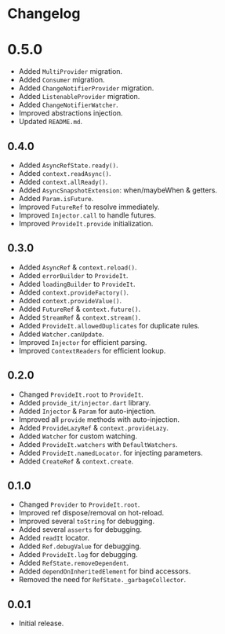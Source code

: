 # Changelog

# 0.5.0

- Added `MultiProvider` migration.
- Added `Consumer` migration.
- Added `ChangeNotifierProvider` migration.
- Added `ListenableProvider` migration.
- Added `ChangeNotifierWatcher`.
- Improved abstractions injection.
- Updated `README.md`.

## 0.4.0

- Added `AsyncRefState.ready()`.
- Added `context.readAsync()`.
- Added `context.allReady()`.
- Added `AsyncSnapshotExtension`: when/maybeWhen & getters.
- Added `Param.isFuture`.
- Improved `FutureRef` to resolve immediately.
- Improved `Injector.call` to handle futures.
- Improved `ProvideIt.provide` initialization.

## 0.3.0

- Added `AsyncRef` & `context.reload()`.
- Added `errorBuilder` to `ProvideIt`.
- Added `loadingBuilder` to `ProvideIt`.
- Added `context.provideFactory()`.
- Added `context.provideValue()`.
- Added `FutureRef` & `context.future()`.
- Added `StreamRef` & `context.stream()`.
- Added `ProvideIt.allowedDuplicates` for duplicate rules.
- Added `Watcher.canUpdate`.
- Improved `Injector` for efficient parsing.
- Improved `ContextReaders` for efficient lookup.

## 0.2.0

- Changed `ProvideIt.root` to `ProvideIt`.
- Added `provide_it/injector.dart` library.
- Added `Injector` & `Param` for auto-injection.
- Improved all `provide` methods with auto-injection.
- Added `ProvideLazyRef` & `context.provideLazy`.
- Added `Watcher` for custom watching.
- Added `ProvideIt.watchers` with `DefaultWatchers`.
- Added `ProvideIt.namedLocator`. for injecting parameters.
- Added `CreateRef` & `context.create`.

## 0.1.0

- Changed `Provider` to `ProvideIt.root`.
- Improved ref dispose/removal on hot-reload.
- Improved several `toString` for debugging.
- Added several `asserts` for debugging.
- Added `readIt` locator.
- Added `Ref.debugValue` for debugging.
- Added `ProvideIt.log` for debugging.
- Added `RefState.removeDependent`.
- Added `dependOnInheritedElement` for bind accessors.
- Removed the need for `RefState._garbageCollector`.

## 0.0.1

- Initial release.
